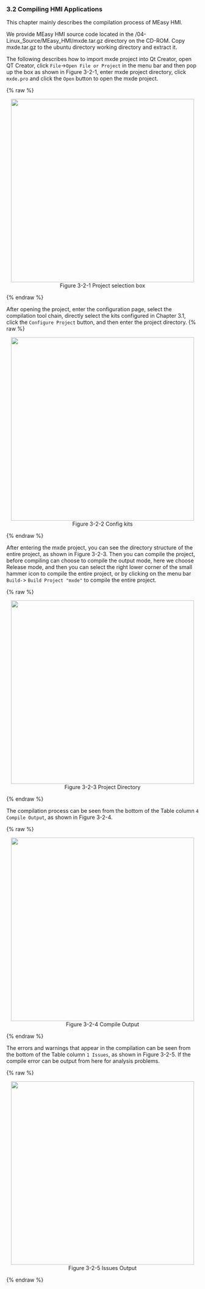 ### 3.2 Compiling HMI Applications

This chapter mainly describes the compilation process of MEasy HMI.

We provide MEasy HMI source code located in the /04-Linux\_Source/MEasy\_HMI/mxde.tar.gz directory on the CD-ROM. Copy mxde.tar.gz to the ubuntu directory working directory and extract it.

The following describes how to import mxde project into Qt Creator, open QT Creator, click `File`-&gt;`Open File or Project` in the menu bar and then pop up the box as shown in Figure 3-2-1, enter mxde project directory, click `mxde.pro` and click the `Open` button to open the mxde project.

{% raw %}
<div  align="center" >
<img src="/imagech/3-4-1.png",alt="cover", width=480 >
</div>
<div align="center" > Figure 3-2-1 Project selection box </div>
<p></p>
{% endraw %}  


After opening the project, enter the configuration page, select the compilation tool chain, directly select the kits configured in Chapter 3.1, click the `Configure Project` button, and then enter the project directory.
{% raw %}
<div  align="center" >
<img src="/imagech/3-4-2-kits.png",alt="cover", width=480 >
</div>
<div align="center" > Figure 3-2-2  Config kits </div>
<p></p>
{% endraw %}  


After entering the mxde project, you can see the directory structure of the entire project, as shown in Figure 3-2-3. Then you can compile the project, before compiling can choose to compile the output mode, here we choose Release mode, and then you can select the right lower corner of the small hammer icon to compile the entire project, or by clicking on the menu bar `Build-`&gt; `Build Project "mxde"` to compile the entire project.

{% raw %}
<div  align="center" >
<img src="/imagech/3-4-3.png",alt="cover", width=480 >
</div>
<div align="center" > Figure 3-2-3 Project Directory </div>
<p></p>
{% endraw %} 


The compilation process can be seen from the bottom of the Table column `4 Compile Output`, as shown in Figure 3-2-4.

{% raw %}
<div  align="center" >
<img src="/imagech/3-4-4compile.png",alt="cover", width=480 >
</div>
<div align="center" > Figure 3-2-4 Compile Output </div>
<p></p>
{% endraw %}  


The errors and warnings that appear in the compilation can be seen from the bottom of the Table column `1 Issues`, as shown in Figure 3-2-5. If the compile error can be output from here for analysis problems.

{% raw %}
<div  align="center" >
<img src="/imagech/3-4-5 issues.png",alt="cover", width=480 >
</div>
<div align="center" > Figure 3-2-5 Issues Output </div>
<p></p>
{% endraw %}  


